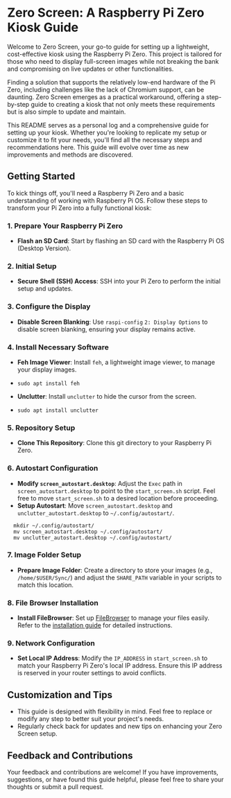 
# Zero Screen: A Raspberry Pi Zero Kiosk Guide

Welcome to Zero Screen, your go-to guide for setting up a lightweight, cost-effective kiosk using the Raspberry Pi Zero. This project is tailored for those who need to display full-screen images while not breaking the bank and compromising on live updates or other functionalities.

Finding a solution that supports the relatively low-end hardware of the Pi Zero, including challenges like the lack of Chromium support, can be daunting. Zero Screen emerges as a practical workaround, offering a step-by-step guide to creating a kiosk that not only meets these requirements but is also simple to update and maintain.

This README serves as a personal log and a comprehensive guide for setting up your kiosk. Whether you're looking to replicate my setup or customize it to fit your needs, you'll find all the necessary steps and recommendations here. This guide will evolve over time as new improvements and methods are discovered.

## Getting Started

To kick things off, you'll need a Raspberry Pi Zero and a basic understanding of working with Raspberry Pi OS. Follow these steps to transform your Pi Zero into a fully functional kiosk:

### 1. Prepare Your Raspberry Pi Zero

-   **Flash an SD Card**: Start by flashing an SD card with the Raspberry Pi OS (Desktop Version).

### 2. Initial Setup

-   **Secure Shell (SSH) Access**: SSH into your Pi Zero to perform the initial setup and updates.

### 3. Configure the Display

-   **Disable Screen Blanking**: Use `raspi-config` `2: Display Options` to disable screen blanking, ensuring your display remains active.

### 4. Install Necessary Software

-   **Feh Image Viewer**: Install `feh`, a lightweight image viewer, to manage your display images.
    

-   `sudo apt install feh` 
    
-   **Unclutter**: Install `unclutter` to hide the cursor from the screen.
    

-   `sudo apt install unclutter` 
    

### 5. Repository Setup

-   **Clone This Repository**: Clone this git directory to your Raspberry Pi Zero.

### 6. Autostart Configuration

-   **Modify `screen_autostart.desktop`**: Adjust the `Exec` path in `screen_autostart.desktop` to point to the `start_screen.sh` script. Feel free to move `start_screen.sh` to a desired location before proceeding.
-   **Setup Autostart**: Move `screen_autostart.desktop` and `unclutter_autostart.desktop` to `~/.config/autostart/`.
    
  ```
    mkdir ~/.config/autostart/
    mv screen_autostart.desktop ~/.config/autostart/
    mv unclutter_autostart.desktop ~/.config/autostart/
  ```
    

### 7. Image Folder Setup

-   **Prepare Image Folder**: Create a directory to store your images (e.g., `/home/$USER/Sync/`) and adjust the `SHARE_PATH` variable in your scripts to match this location.

### 8. File Browser Installation

-   **Install FileBrowser**: Set up [FileBrowser](https://github.com/filebrowser/filebrowser) to manage your files easily. Refer to the [installation guide](https://filebrowser.org/installation) for detailed instructions.

### 9. Network Configuration

-   **Set Local IP Address**: Modify the `IP_ADDRESS` in `start_screen.sh` to match your Raspberry Pi Zero's local IP address. Ensure this IP address is reserved in your router settings to avoid conflicts.

## Customization and Tips

-   This guide is designed with flexibility in mind. Feel free to replace or modify any step to better suit your project's needs.
-   Regularly check back for updates and new tips on enhancing your Zero Screen setup.

## Feedback and Contributions

Your feedback and contributions are welcome! If you have improvements, suggestions, or have found this guide helpful, please feel free to share your thoughts or submit a pull request.

